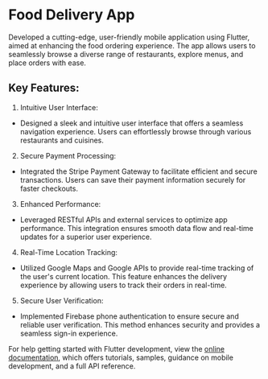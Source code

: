 # Food Delivery App

Developed a cutting-edge, user-friendly mobile application using Flutter, aimed at enhancing the food ordering experience. The app allows users to seamlessly browse a diverse range of restaurants, explore menus, and place orders with ease.

## Key Features:

1. Intuitive User Interface:
- Designed a sleek and intuitive user interface that offers a seamless navigation experience. Users can effortlessly browse through various restaurants and cuisines.

2. Secure Payment Processing:
- Integrated the Stripe Payment Gateway to facilitate efficient and secure transactions. Users can save their payment information securely for faster checkouts.

3. Enhanced Performance:
- Leveraged RESTful APIs and external services to optimize app performance. This integration ensures smooth data flow and real-time updates for a superior user experience.

4. Real-Time Location Tracking:
- Utilized Google Maps and Google APIs to provide real-time tracking of the user's current location. This feature enhances the delivery experience by allowing users to track their orders in real-time.

5. Secure User Verification:
- Implemented Firebase phone authentication to ensure secure and reliable user verification. This method enhances security and provides a seamless sign-in experience.



For help getting started with Flutter development, view the
[online documentation](https://docs.flutter.dev/), which offers tutorials,
samples, guidance on mobile development, and a full API reference.
